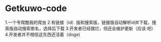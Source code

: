# Getkuwo-code
1.一个专爬酷我的爬虫
2.有链接（id）版和搜索版，链接版自动解析id并下载，搜索版自动搜索歌名，选择后下载
3.开发者已经摆烂，但还会维护更新（应该 吧）
4.开发者并不相信这东西还活着（doge)
